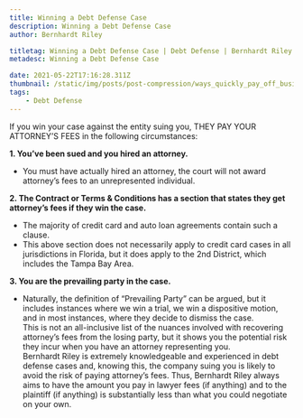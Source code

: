 ```yaml
---
title: Winning a Debt Defense Case
description: Winning a Debt Defense Case
author: Bernhardt Riley

titletag: Winning a Debt Defense Case | Debt Defense | Bernhardt Riley
metadesc: Winning a Debt Defense Case

date: 2021-05-22T17:16:28.311Z
thumbnail: /static/img/posts/post-compression/ways_quickly_pay_off_business_debt.webp
tags:
    - Debt Defense
---
```


If you win your case against the entity suing you, THEY PAY YOUR ATTORNEY’S FEES in the following circumstances:

**1. You’ve been sued and you hired an attorney.**

-   You must have actually hired an attorney, the court will not award attorney’s fees to an unrepresented individual.

**2. The Contract or Terms & Conditions has a section that states they get attorney’s fees if they win the case.**

-   The majority of credit card and auto loan agreements contain such a clause.
-   This above section does not necessarily apply to credit card cases in all jurisdictions in Florida, but it does apply to the 2nd District, which includes the Tampa Bay Area.

**3. You are the prevailing party in the case.**

-   Naturally, the definition of “Prevailing Party” can be argued, but it includes instances where we win a trial, we win a dispositive motion, and in most instances, where they decide to dismiss the
    case.\
    This is not an all-inclusive list of the nuances involved with recovering attorney’s fees from the losing party, but it shows you the potential risk they incur when you have an attorney representing
    you.\
    Bernhardt Riley is extremely knowledgeable and experienced in debt defense cases and, knowing this, the company suing you is likely to avoid the risk of paying attorney’s fees. Thus, Bernhardt
    Riley always aims to have the amount you pay in lawyer fees (if anything) and to the plaintiff (if anything) is substantially less than what you could negotiate on your own.
